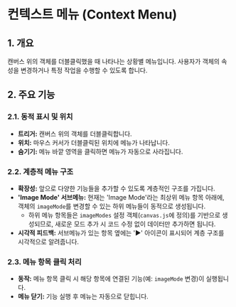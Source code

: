 # 컨텍스트 메뉴 (Context Menu)

## 1. 개요
캔버스 위의 객체를 더블클릭했을 때 나타나는 상황별 메뉴입니다. 사용자가 객체의 속성을 변경하거나 특정 작업을 수행할 수 있도록 합니다.

## 2. 주요 기능

### 2.1. 동적 표시 및 위치
- **트리거:** 캔버스 위의 객체를 더블클릭합니다.
- **위치:** 마우스 커서가 더블클릭된 위치에 메뉴가 나타납니다.
- **숨기기:** 메뉴 바깥 영역을 클릭하면 메뉴가 자동으로 사라집니다.

### 2.2. 계층적 메뉴 구조
- **확장성:** 앞으로 다양한 기능들을 추가할 수 있도록 계층적인 구조를 가집니다.
- **'Image Mode' 서브메뉴:** 현재는 'Image Mode'라는 최상위 메뉴 항목 아래에, 객체의 `imageMode`를 변경할 수 있는 하위 메뉴들이 동적으로 생성됩니다.
    - 하위 메뉴 항목들은 `imageModes` 설정 객체(`canvas.js`에 정의)를 기반으로 생성되므로, 새로운 모드 추가 시 코드 수정 없이 데이터만 추가하면 됩니다.
- **시각적 피드백:** 서브메뉴가 있는 항목 옆에는 '▶' 아이콘이 표시되어 계층 구조를 시각적으로 알려줍니다.

### 2.3. 메뉴 항목 클릭 처리
- **동작:** 메뉴 항목 클릭 시 해당 항목에 연결된 기능(예: `imageMode` 변경)이 실행됩니다.
- **메뉴 닫기:** 기능 실행 후 메뉴는 자동으로 닫힙니다.
